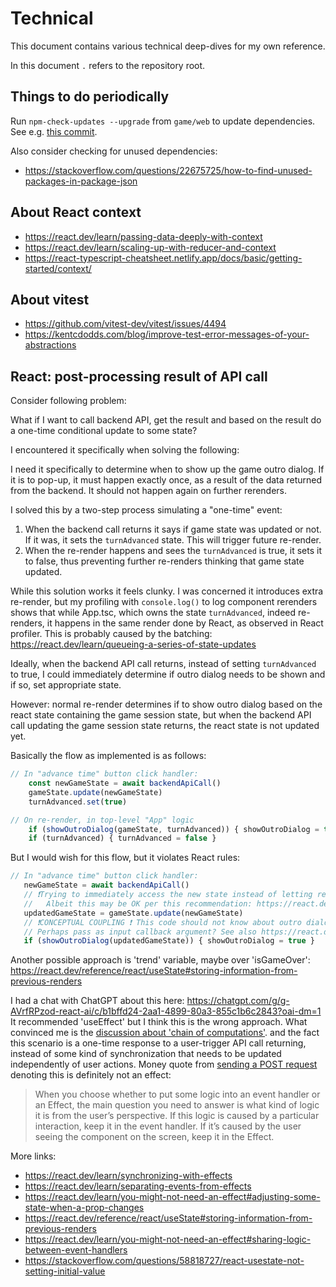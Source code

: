 # Technical

This document contains various technical deep-dives for my own reference.

In this document `.` refers to the repository root.

## Things to do periodically

Run `npm-check-updates --upgrade` from `game/web` to update dependencies.
See e.g. [this commit](https://github.com/konrad-jamrozik/game/commit/5950149545d9894bc0a3defcb742c0cf7a55179b).

Also consider checking for unused dependencies:

- https://stackoverflow.com/questions/22675725/how-to-find-unused-packages-in-package-json

## About React context

- https://react.dev/learn/passing-data-deeply-with-context
- https://react.dev/learn/scaling-up-with-reducer-and-context
- https://react-typescript-cheatsheet.netlify.app/docs/basic/getting-started/context/

## About vitest

- https://github.com/vitest-dev/vitest/issues/4494
- https://kentcdodds.com/blog/improve-test-error-messages-of-your-abstractions

## React: post-processing result of API call

Consider following problem:

What if I want to call backend API, get the result and based on the result do a one-time
conditional update to some state?

I encountered it specifically when solving the following:

I need it specifically to determine when to show up the game outro dialog.
If it is to pop-up, it must happen exactly once, as a result of the data returned from the backend.
It should not happen again on further rerenders.

I solved this by a two-step process simulating a "one-time" event:

1. When the backend call returns it says if game state was updated or not. If it was, it sets the `turnAdvanced`
   state. This will trigger future re-render.
2. When the re-render happens and sees the `turnAdvanced` is true, it sets it to false, thus preventing further
   re-renders thinking that game state updated.

While this solution works it feels clunky. I was concerned it introduces extra re-render, but my profiling with
`console.log()` to log component rerenders shows that while App.tsc, which owns the state `turnAdvanced`, indeed
re-renders, it happens in the same render done by React, as observed in React profiler. This is probably caused
by the batching: https://react.dev/learn/queueing-a-series-of-state-updates

Ideally, when the backend API call returns, instead of setting `turnAdvanced` to true,
I could immediately determine if outro dialog needs to be shown and if so, set appropriate state.

However: normal re-render determines if to show outro dialog based on the react state containing the game session state,
but when the backend API call updating the game session state returns, the react state is not updated yet.

Basically the flow as implemented is as follows:

``` typescript
// In "advance time" button click handler:
    const newGameState = await backendApiCall()
    gameState.update(newGameState)
    turnAdvanced.set(true)

// On re-render, in top-level "App" logic
    if (showOutroDialog(gameState, turnAdvanced)) { showOutroDialog = true }
    if (turnAdvanced) { turnAdvanced = false }
```

But I would wish for this flow, but it violates React rules:

``` typescript
// In "advance time" button click handler:
   newGameState = await backendApiCall()
   // ❗Trying to immediately access the new state instead of letting react first save it and then read on re-render.
   //   Albeit this may be OK per this recommendation: https://react.dev/learn/you-might-not-need-an-effect#chains-of-computations
   updatedGameState = gameState.update(newGameState)
   // ❗CONCEPTUAL COUPLING ❗ This code should not know about outro dialog.
   // Perhaps pass as input callback argument? See also https://react.dev/learn/you-might-not-need-an-effect#sharing-logic-between-event-handlers
   if (showOutroDialog(updatedGameState)) { showOutroDialog = true }
```

Another possible approach is 'trend' variable, maybe over 'isGameOver':
https://react.dev/reference/react/useState#storing-information-from-previous-renders

I had a chat with ChatGPT about this here:
https://chatgpt.com/g/g-AVrfRPzod-react-ai/c/b1bffd24-2aa1-4899-80a3-855c1b6c2843?oai-dm=1
It recommended 'useEffect' but I think this is the wrong approach.
What convinced me is the [discussion about 'chain of computations'].
and the fact this scenario is a one-time response to a user-trigger API call returning,
instead of some kind of synchronization that needs to be updated independently of user actions.
Money quote from [sending a POST request] denoting this is definitely not an effect:

> When you choose whether to put some logic into an event handler or an Effect, the main question you need to answer is
> what kind of logic it is from the user’s perspective. If this logic is caused by a particular interaction, keep it in 
> the event handler. If it’s caused by the user seeing the component on the screen, keep it in the Effect.

[discussion about 'chain of computations']: https://react.dev/learn/you-might-not-need-an-effect#chains-of-computations
[sending a POST request]: https://react.dev/learn/you-might-not-need-an-effect#sending-a-post-request
More links:

- https://react.dev/learn/synchronizing-with-effects
- https://react.dev/learn/separating-events-from-effects
- https://react.dev/learn/you-might-not-need-an-effect#adjusting-some-state-when-a-prop-changes
- https://react.dev/reference/react/useState#storing-information-from-previous-renders
- https://react.dev/learn/you-might-not-need-an-effect#sharing-logic-between-event-handlers
- https://stackoverflow.com/questions/58818727/react-usestate-not-setting-initial-value
